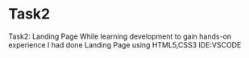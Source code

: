 # Task2
Task2: Landing Page
While learning development to gain hands-on experience I had done Landing Page using HTML5,CSS3
IDE:VSCODE
